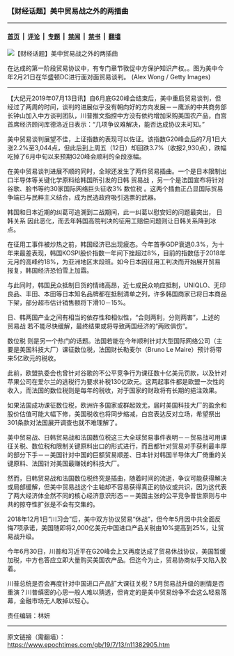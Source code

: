 ### 【财经话题】美中贸易战之外的两插曲

---

#### [首页](../../../..?n11382905) &nbsp;|&nbsp; [评论](../../../../../epoch-comment?n11382905) &nbsp;|&nbsp; [专题](../../../../../epoch-special?n11382905) &nbsp;|&nbsp; [禁闻](../../../../../epoch-news?n11382905) &nbsp;|&nbsp; [禁书](../../../../../books?n11382905) &nbsp;|&nbsp; [翻墙](https://github.com/gfw-breaker/nogfw/blob/master/README.md?n11382905)


<div><img alt="【财经话题】美中贸易战之外的两插曲" class="attachment-djy_600_400 size-djy_600_400 wp-post-image" src="https://i.epochtimes.com/assets/uploads/2019/03/11bca54223134f935a07f7b99bc00696-600x400.jpg"/>
<div class="caption">
 <p>
  在达成的第一阶段贸易协议中，有专门章节敦促中方保护知识产权。。图为美中今年2月21日在华盛顿DC进行面对面贸易谈判。 (Alex Wong / Getty Images)
 </p>
</div></div><hr/><div class="post_content" id="artbody" itemprop="articleBody">
 <!-- article content begin -->
 <p>
  【大纪元2019年07月13日讯】自6月底G20峰会结束后，美中重启贸易谈判，但经过了两周的时间，谈判的进展似乎没有朝向好的方向发展－－鹰派的中共商务部长钟山加入中方谈判团队，川普推文指控中方没有依约增加采购美国农产品，白宫首席经济顾问库德洛近日表示：“几项争议难解决，能否达成协议未可知。”
 </p>
 <p>
  美中贸易谈判展望不佳，上证指数的表现可以佐证。该指数G20峰会后的7月1日大涨2.2%至3,044点，但此后到上周五（12日）却回跌3.7%（收报2,930点），跌幅吃掉了6月中旬以来预期G20峰会顺利的全段涨幅。
 </p>
 <p>
  在美中贸易谈判进展不顺的同时，全球还发生了两件贸易插曲。一个是日本限制出口半导体等关键化学原料给韩国所引发的日韩
  <ok href="https://www.epochtimes.com/gb/tag/%E8%B4%B8%E6%98%93%E6%88%98.html">
   贸易战
  </ok>
  ，另一个是法国宣布将针对谷歌、脸书等约30家国际网络巨头征收3%
  <ok href="https://www.epochtimes.com/gb/tag/%E6%95%B0%E4%BD%8D%E7%A8%8E.html">
   数位税
  </ok>
  。这两个插曲正凸显国际贸易争端已与民粹主义结合，成为民选政府吸引选票的武器。
 </p>
 <p>
  韩国和日本近期的纠葛可追溯到二战期间，此一纠葛以慰安妇的问题最突出，
  <ok href="https://www.epochtimes.com/gb/tag/%E6%97%A5%E9%9F%A9%E5%85%B3%E7%B3%BB.html">
   日韩关系
  </ok>
  因此恶化，而去年韩国高院判决的征用工赔偿问题则让日韩关系降到冰点。
 </p>
 <p>
  在征用工事件被炒热之前，韩国经济已出现疲态。今年首季GDP衰退0.3%，为十年来最差表现，韩国KOSPI股价指数一年间下挫超过8%，目前的指数低于2018年元月的高峰约18%，为亚洲地区末段班。如今日本因征用工判决而开始展开贸易报复，韩国经济恐怕雪上加霜。
 </p>
 <p>
  与此同时，韩国民众抵制日货的情绪高昂，近七成民众响应抵制，UNIQLO、无印良品、丰田、本田等日本知名品牌都在抵制清单之列，许多韩国商家已将日本商品下架，部分超市估计销售额将下滑10－15%。
 </p>
 <p>
  日、韩两国产业之间有相当的依存性和相似性，“合则两利，分则两害”，上述的
  <ok href="https://www.epochtimes.com/gb/tag/%E8%B4%B8%E6%98%93%E6%88%98.html">
   贸易战
  </ok>
  若不能尽快缓解，最终结果或将导致两国经济的“两败俱伤”。
 </p>
 <p>
  <ok href="https://www.epochtimes.com/gb/tag/%E6%95%B0%E4%BD%8D%E7%A8%8E.html">
   数位税
  </ok>
  则是另一个热门的话题。法国若能在今年顺利针对大型国际网络公司（主要是美国科技大厂）课征数位税，法国财长勒麦尔（Bruno Le Maire）预计将带来5亿欧元的税收。
 </p>
 <p>
  此前，欧盟执委会也曾针对谷歌的不公平竞争行为课征数十亿美元罚款，以及针对苹果公司在爱尔兰的逃税行为要求补税130亿欧元。这两起事件都是欧盟一次性的收入，而法国的数位税则是每年的税收，对于国家的财政将有长期的挹注效果。
 </p>
 <p>
  如果法国成功课征数位税，欧洲许多国家或群起效尤，届时美国科技大厂的盈余和股价估值可能大幅下修，美国税收也将同步缩减，白宫表达反对立场，希望祭出301条款对法国展开调查也就不难理解了。
 </p>
 <p>
  美中贸易战、日韩贸易战和法国数位税这三大全球贸易事件表明－－贸易战可用课征关税、数位税和限制关键原料出口的形式进行，而且都针对贸易对手获利最丰厚的部分下手－－美国针对中国的巨额贸易顺差、日本针对韩国半导体大厂倚重的关键原料、法国针对美国最赚钱的科技大厂。
 </p>
 <p>
  然而，日韩贸易战和法国数位税终究是插曲，随着时间的流逝，争议可能获得解决或局部缓解，但美中贸易战这个主轴却不容易获得真正的协议或共识，因为这代表了两大经济体全然不同的核心经济意识形态－－美国主张的公平竞争普世原则与中共的掠夺性扩张是不会有交集的。
 </p>
 <p>
  2018年12月1日“川习会”后，美中双方协议贸易“休战”，但今年5月因中共全面反悔7项承诺，美国随即将2,000亿美元中国进口产品关税由10%提高到25%，让贸易战升级。
 </p>
 <p>
  今年6月30日，川普和习近平在G20峰会上又再度达成了贸易休战协议，美国暂缓加税，中方也答应立即大量购买美国农产品。但迄今为止，贸易协商似乎又陷入胶着。
 </p>
 <p>
  川普总统是否会再度针对中国进口产品扩大课征关税？5月贸易战升级的剧情是否重演？川普缜密的心思一般人难以猜透，但肯定的是美中贸易纷争不会这么轻易落幕，金融市场无人敢掉以轻心。
 </p>
 <p>
  责任编辑：林妍
 </p>
 <!-- article content end -->
 <div id="below_article_ad">
 </div>
</div>


---

原文链接（需翻墙）：https://www.epochtimes.com/gb/19/7/13/n11382905.htm